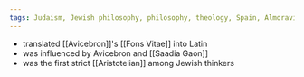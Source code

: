 ```yaml
---
tags: Judaism, Jewish philosophy, philosophy, theology, Spain, Almoravids
---
```


- translated [[Avicebron]]'s [[Fons Vitae]] into Latin
- was influenced by Avicebron and [[Saadia Gaon]]
- was the first strict [[Aristotelian]] among Jewish thinkers